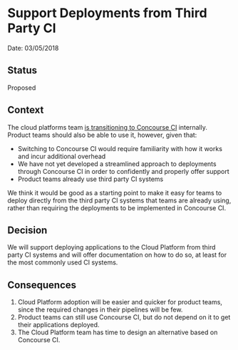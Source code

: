 # Support Deployments from Third Party CI

Date: 03/05/2018

## Status

Proposed

## Context

The cloud platforms team [is transitioning to Concourse CI](003-Use-Concourse-CI.md) internally. Product teams should also be able to use it, however, given that:

- Switching to Concourse CI would require familiarity with how it works and incur additional overhead
- We have not yet developed a streamlined approach to deployments through Concourse CI in order to confidently and properly offer support
- Product teams already use third party CI systems

We think it would be good as a starting point to make it easy for teams to deploy directly from the third party CI systems that teams are already using, rather than requiring the deployments to be implemented in Concourse CI.

## Decision

We will support deploying applications to the Cloud Platform from third party CI systems and will offer documentation on how to do so, at least for the most commonly used CI systems.

## Consequences

1. Cloud Platform adoption will be easier and quicker for product teams, since the required changes in their pipelines will be few.
2. Product teams can still use Concourse CI, but do not depend on it to get their applications deployed.
3. The Cloud Platform team has time to design an alternative based on Concourse CI.
